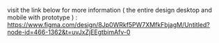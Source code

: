 visit the link below for more information (  the entire design desktop and mobile with prototype ) : https://www.figma.com/design/8Jp0WRkf5PW7XMfkFbjagM/Untitled?node-id=466-1362&t=uvJxZjEEgtbimAfv-0
